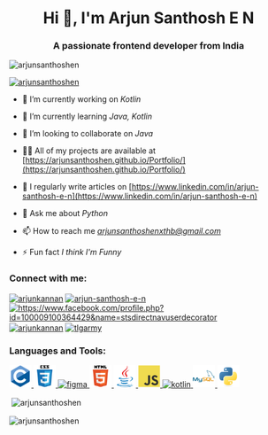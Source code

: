 <h1 align="center">Hi 👋, I'm Arjun Santhosh E N</h1>
<h3 align="center">A passionate frontend developer from India</h3>

<p align="left"> <img src="https://komarev.com/ghpvc/?username=arjunsanthoshen&label=Profile%20views&color=0e75b6&style=flat" alt="arjunsanthoshen" /> </p>

<p align="left"> <a href="https://github.com/ryo-ma/github-profile-trophy"><img src="https://github-profile-trophy.vercel.app/?username=arjunsanthoshen" alt="arjunsanthoshen" /></a> </p>

- 🔭 I’m currently working on *Kotlin*

- 🌱 I’m currently learning *Java, Kotlin*

- 👯 I’m looking to collaborate on *Java*

- 👨‍💻 All of my projects are available at [https://arjunsanthoshen.github.io/Portfolio/](https://arjunsanthoshen.github.io/Portfolio/)

- 📝 I regularly write articles on [https://www.linkedin.com/in/arjun-santhosh-e-n](https://www.linkedin.com/in/arjun-santhosh-e-n)

- 💬 Ask me about *Python*

- 📫 How to reach me *arjunsanthoshenxthb@gmail.com*

- ⚡ Fun fact *I think I'm Funny*

<h3 align="left">Connect with me:</h3>
<p align="left">
<a href="https://twitter.com/_arjunkannan_" target="blank"><img align="center" src="https://raw.githubusercontent.com/rahuldkjain/github-profile-readme-generator/master/src/images/icons/Social/twitter.svg" alt="arjunkannan" height="30" width="40" /></a>
<a href="https://linkedin.com/in/arjun-santhosh-e-n" target="blank"><img align="center" src="https://raw.githubusercontent.com/rahuldkjain/github-profile-readme-generator/master/src/images/icons/Social/linked-in-alt.svg" alt="arjun-santhosh-e-n" height="30" width="40" /></a>
<a href="https://fb.com/https://www.facebook.com/profile.php?id=100009100364429&name=stsdirectnavuserdecorator" target="blank"><img align="center" src="https://raw.githubusercontent.com/rahuldkjain/github-profile-readme-generator/master/src/images/icons/Social/facebook.svg" alt="https://www.facebook.com/profile.php?id=100009100364429&name=stsdirectnavuserdecorator" height="30" width="40" /></a>
<a href="https://instagram.com/_arjun__kannan_" target="blank"><img align="center" src="https://raw.githubusercontent.com/rahuldkjain/github-profile-readme-generator/master/src/images/icons/Social/instagram.svg" alt="arjunkannan" height="30" width="40" /></a>
<a href="https://www.youtube.com/c/tlgarmy" target="blank"><img align="center" src="https://raw.githubusercontent.com/rahuldkjain/github-profile-readme-generator/master/src/images/icons/Social/youtube.svg" alt="tlgarmy" height="30" width="40" /></a>
</p>

<h3 align="left">Languages and Tools:</h3>
<p align="left"> <a href="https://www.cprogramming.com/" target="_blank" rel="noreferrer"> <img src="https://raw.githubusercontent.com/devicons/devicon/master/icons/c/c-original.svg" alt="c" width="40" height="40"/> </a> <a href="https://www.w3schools.com/css/" target="_blank" rel="noreferrer"> <img src="https://raw.githubusercontent.com/devicons/devicon/master/icons/css3/css3-original-wordmark.svg" alt="css3" width="40" height="40"/> </a> <a href="https://www.figma.com/" target="_blank" rel="noreferrer"> <img src="https://www.vectorlogo.zone/logos/figma/figma-icon.svg" alt="figma" width="40" height="40"/> </a> <a href="https://www.w3.org/html/" target="_blank" rel="noreferrer"> <img src="https://raw.githubusercontent.com/devicons/devicon/master/icons/html5/html5-original-wordmark.svg" alt="html5" width="40" height="40"/> </a> <a href="https://www.java.com" target="_blank" rel="noreferrer"> <img src="https://raw.githubusercontent.com/devicons/devicon/master/icons/java/java-original.svg" alt="java" width="40" height="40"/> </a> <a href="https://developer.mozilla.org/en-US/docs/Web/JavaScript" target="_blank" rel="noreferrer"> <img src="https://raw.githubusercontent.com/devicons/devicon/master/icons/javascript/javascript-original.svg" alt="javascript" width="40" height="40"/> </a> <a href="https://kotlinlang.org" target="_blank" rel="noreferrer"> <img src="https://www.vectorlogo.zone/logos/kotlinlang/kotlinlang-icon.svg" alt="kotlin" width="40" height="40"/> </a> <a href="https://www.mysql.com/" target="_blank" rel="noreferrer"> <img src="https://raw.githubusercontent.com/devicons/devicon/master/icons/mysql/mysql-original-wordmark.svg" alt="mysql" width="40" height="40"/> </a> <a href="https://www.python.org" target="_blank" rel="noreferrer"> <img src="https://raw.githubusercontent.com/devicons/devicon/master/icons/python/python-original.svg" alt="python" width="40" height="40"/> </a> </p>

<p>&nbsp;<img align="center" src="https://github-readme-stats.vercel.app/api?username=arjunsanthoshen&show_icons=true&locale=en" alt="arjunsanthoshen" /></p>

<p><img align="center" src="https://github-readme-streak-stats.herokuapp.com/?user=arjunsanthoshen&" alt="arjunsanthoshen" /></p>
